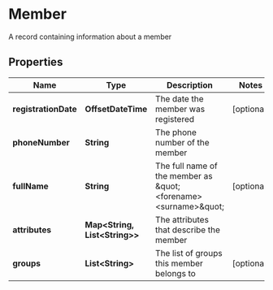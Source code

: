 

# Member

A record containing information about a member

## Properties

| Name | Type | Description | Notes |
|------------ | ------------- | ------------- | -------------|
|**registrationDate** | **OffsetDateTime** | The date the member was registered |  [optional] |
|**phoneNumber** | **String** | The phone number of the member |  |
|**fullName** | **String** | The full name of the member as \&quot;&lt;forename&gt; &lt;surname&gt;\&quot; |  [optional] |
|**attributes** | **Map&lt;String, List&lt;String&gt;&gt;** | The attributes that describe the member |  |
|**groups** | **List&lt;String&gt;** | The list of groups this member belongs to |  [optional] |



